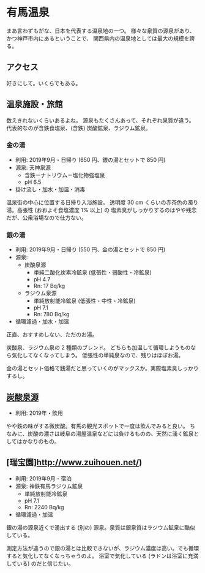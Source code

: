 # 有馬温泉

まあ言わずもがな、日本を代表する温泉地の一つ。
様々な泉質の源泉があり、かつ神戸市内にあるということで、
関西県内の温泉地としては最大の規模を誇る。

## アクセス

好きにして。いくらでもある。

## 温泉施設・旅館

数えきれないくらいあるよね。
源泉もたくさんあって、それぞれ泉質が違う。代表的なのが含鉄食塩泉、(含鉄) 炭酸鉱泉、ラジウム鉱泉。

### 金の湯

* 利用: 2019年9月・日帰り (650 円、銀の湯とセットで 850 円)
* 源泉: 天神泉源
  + 含鉄ーナトリウムー塩化物強塩泉
  + pH 6.5
* 掛け流し・加水・加温・消毒

温泉街の中心に位置する日帰り入浴施設。
透明度 30 cm くらいの赤茶色の濁り湯。高張性 (おおよそ食塩濃度 1% 以上) の
塩素臭がしっかりするのはやや残念だが、公衆浴場なので仕方ない。

### 銀の湯

* 利用: 2019年9月・日帰り (550 円、金の湯とセットで 850 円)
* 源泉:
  + 炭酸泉源
    - 単純二酸化炭素冷鉱泉 (低張性・弱酸性・冷鉱泉)
    - pH 4.7
    - Rn: 17 Bq/kg
  + ラジウム泉源
    - 単純放射能冷鉱泉 (低張性・中性・冷鉱泉)
    - pH 7.1
    - Rn: 780 Bq/kg
* 循環濾過・加水・加温

正直、おすすめしない、ただのお湯。

炭酸泉、ラジウム泉の 2 種類のブレンド。
どちらも加温して循環しようものなら気化してなくなってしまう。
低張性の単純泉なので、残りはほぼお湯。

金の湯とセット価格で銭湯だと思っていくのがマックスか。実際塩素臭しっかりするし。

## [炭酸泉源](https://www.kinzan.co.jp/arima/kanko/007tansan.html)

* 利用: 2019年・飲用

やや鉄の味がする微炭酸。有馬の観光スポットで一度は飲んでみると良い。
ちなみに、炭酸の濃さは岐阜の湯屋温泉などには負けるものの、天然に湧く鉱泉としてはかなりのもの。

## [瑞宝園]http://www.zuihouen.net/)

* 利用: 2019年9月・宿泊
* 源泉: 神鉄有馬ラジウム鉱泉
  + 単純放射能冷鉱泉
  + pH 7.1
  + Rn: 2240 Bq/kg
* 循環濾過・加温

銀の湯の源泉近くで湧出する (別の) 源泉。泉質は銀泉質はラジウム鉱泉に酷似している。

測定方法が違うので銀の湯とは比較できないが、ラジウム濃度は高い。でも循環すると気化してなくなっちゃうのよ。
浴室で気化している (ラドンは浴室に充満している) のだと信じたい。
